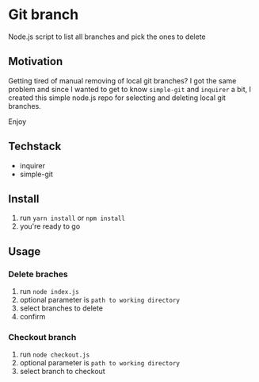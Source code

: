 # Git branch

Node.js script to list all branches 
and pick the ones to delete

## Motivation

Getting tired of manual removing of local git branches? 
I got the same problem and since I wanted to get to know 
`simple-git` and `inquirer` a bit, I created this simple 
node.js repo for selecting and deleting local git branches.

Enjoy 

## Techstack

* inquirer
* simple-git

## Install

1. run `yarn install` or `npm install`
1. you're ready to go

## Usage

### Delete braches

1. run `node index.js`
1. optional parameter is `path to working directory`
1. select branches to delete
1. confirm

### Checkout branch

1. run `node checkout.js`
1. optional parameter is `path to working directory`
1. select branch to checkout
